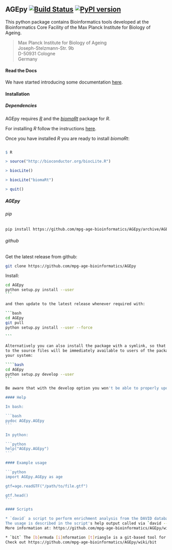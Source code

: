 ## AGEpy [![Build Status](https://travis-ci.org/mpg-age-bioinformatics/AGEpy.svg?branch=master)](https://travis-ci.org/mpg-age-bioinformatics/AGEpy) [![PyPI version](https://badge.fury.io/py/AGEpy.svg)](https://badge.fury.io/py/AGEpy)


This python package contains Bioinformatics tools developed at the
Bioinformatics Core Facility of the Max Planck Institute for Biology of Ageing.

> Max Planck Institute for Biology of Ageing  
> Joseph-Stelzmann-Str. 9b  
> D-50931 Cologne  
> Germany

#### Read the Docs

We have started introducing some documentation [here]( https://github.com/mpg-age-bioinformatics/AGEpy/wiki).


#### Installation

##### Dependencies

AGEpy requires *[R](https://www.r-project.org)* and the *[biomaRt](https://bioconductor.org/packages/release/bioc/html/biomaRt.html)* package for *R*.

For installing *R* follow the instructions [here](https://www.r-project.org).

Once you have installed *R* you are ready to install *biomaRt*:

```R

$ R

> source("http://bioconductor.org/biocLite.R") 

> biocLite()

> biocLite("biomaRt") 

> quit()

```

##### AGEpy

###### pip

```bash
pip install https://github.com/mpg-age-bioinformatics/AGEpy/archive/AGEpy-0.5.0.tar.gz --user
```

###### github

Get the latest release from github:

```bash
git clone https://github.com/mpg-age-bioinformatics/AGEpy
```

Install:

````bash
cd AGEpy
python setup.py install --user
```

and then update to the latest release whenever required with:

```bash
cd AGEpy
git pull
python setup.py install --user --force

```

Alternatively you can also install the package with a symlink, so that changes
to the source files will be immediately available to users of the package on
your system:

````bash
cd AGEpy
python setup.py develop --user
```

Be aware that with the develop option you won't be able to properly update once new scripts are added.

#### Help

In bash:

```bash
pydoc AGEpy.AGEpy
```

In python:

```python
help("AGEpy.AGEpy")
```

#### Example usage

```python
import AGEpy.AGEpy as age

gtf=age.readGTF("/path/to/file.gtf")

gtf.head()
```

#### Scripts

* `david` a script to perform enrichment analysis from the DAVID database.
The usage is described in the script's help output called via `david --help`.
More information at: https://github.com/mpg-age-bioinformatics/AGEpy/wiki/david

* `bit` The [b]ermuda [i]nformation [t]riangle is a git-based tool for the management of code and data.
Check out https://github.com/mpg-age-bioinformatics/AGEpy/wiki/bit
